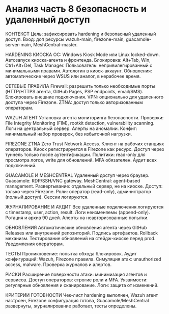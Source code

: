 # Анализ часть 8 безопасность и удаленный доступ

КОНТЕКСТ
Цель: зафиксировать hardening и безопасный удаленный доступ. Вход: доп ресурсы wazuh-main, firezone-main, guacamole-server-main, MeshCentral-master.

HARDENING КИОСКА
ОС: Windows Kiosk Mode или Linux locked-down. Автозапуск киоска-агента и фронтенда. Блокировка: Alt+Tab, Win, Ctrl+Alt+Del, Task Manager. Пользователь: непривилегированный с минимальными правами. Автологин в киоск-аккаунт. Обновления: автоматические через WSUS или аналог, в нерабочее время.

СЕТЕВЫЕ ПРАВИЛА
Firewall: разрешить только необходимые порты (HTTP/HTTPS агента, GitHub Pages, PSP endpoints, email/SMS). Блокировать внешние подключения. VPN: опционально для удаленного доступа через Firezone. ZTNA: доступ только авторизованным операторам.

WAZUH АГЕНТ
Установка агента мониторинга безопасности. Проверки: File Integrity Monitoring (FIM), rootkit detection, vulnerability scanning. Логи на центральный сервер. Алерты на аномалии. Конфиг: минимальный набор проверок, без избыточной нагрузки.

FIREZONE ZTNA
Zero Trust Network Access. Клиент на рабочих станциях операторов. Киоск регистрируется в Firezone как ресурс. Доступ через туннель только после аутентификации. Политики: read-only для просмотра логов, write для обновлений. MFA обязателен. Аудит всех подключений.

GUACAMOLE И MESHCENTRAL
Удаленный доступ через браузер. Guacamole: RDP/SSH/VNC gateway. MeshCentral: agent-based management. Развертывание: отдельный сервер, не на киоске. Доступ: только через Firezone. Роли: оператор (read-only), администратор (полный доступ). Сессии логируются.

ЖУРНАЛИРОВАНИЕ И АУДИТ
Все удаленные подключения логируются с timestamp, user, action, result. Логи неизменяемы (append-only). Ротация и архив 90 дней. Алерты на неавторизованные попытки.

ОБНОВЛЕНИЯ
Автоматические обновления агента через GitHub Releases или внутренний репозиторий. Подпись артефактов. Rollback механизм. Тестирование обновлений на стейдж-киоске перед prod. Уведомления операторам.

ТЕСТЫ
Проникновение: попытка обхода блокировок. Аудит конфигураций: Wazuh, Firezone правила. Симуляция атак: unauthorized access, malware. Проверка журналов и алертов.

РИСКИ
Расширение поверхности атаки: минимизация агентов и сервисов. Доступ операторов: строгие роли и MFA. Уязвимости: регулярные обновления и сканирование. Логи: защита от изменений.

КРИТЕРИИ ГОТОВНОСТИ
Чек-лист hardening выполнен, Wazuh агент настроен, Firezone конфигурация готова, Guacamole/MeshCentral развернуты, журналирование работает, тесты определены.

